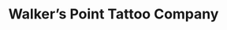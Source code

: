 ---
title: "Walker’s Point Tattoo Company"
url: /milwaukee/walkers-point-tattoo-company/
shop: Tattoo
---